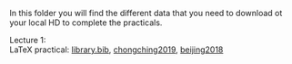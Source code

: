 In this folder you will find the different data that you need to download ot your local HD to complete the practicals.

Lecture 1:<br/>
LaTeX practical: [library.bib](https://github.com/njuvigny/MOD3/blob/main/data/library.bib), [chongching2019](https://github.com/njuvigny/MOD3/blob/main/data/chongqing2019.JPG), [beijing2018](https://github.com/njuvigny/MOD3/blob/main/data/beijing2018.jpg)
